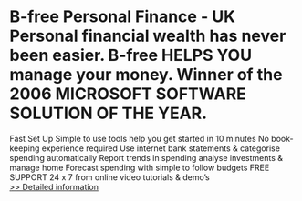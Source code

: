 # B-free Personal Finance - UK<br />Personal financial wealth has never been easier. B-free HELPS YOU manage your money. Winner of the 2006 MICROSOFT SOFTWARE SOLUTION OF THE YEAR.

Fast Set Up
Simple to use tools help you get started in 10 minutes
No book-keeping experience required
Use internet bank statements & categorise spending automatically
Report trends in spending analyse investments & manage home
Forecast spending with simple to follow budgets
FREE SUPPORT 24 x 7 from online video tutorials & demo’s<br />[>> Detailed information](https://secure.element5.com/esales/product.html?productid=300176779&affiliateid=200057808)